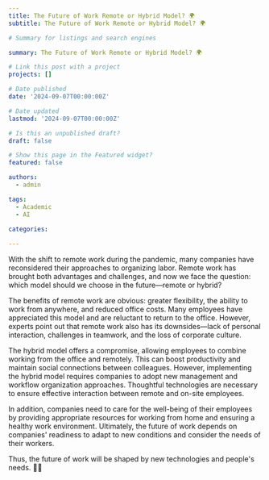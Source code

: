 ```yaml
---
title: The Future of Work Remote or Hybrid Model? 🌍
subtitle: The Future of Work Remote or Hybrid Model? 🌍

# Summary for listings and search engines

summary: The Future of Work Remote or Hybrid Model? 🌍

# Link this post with a project
projects: []

# Date published
date: '2024-09-07T00:00:00Z'

# Date updated
lastmod: '2024-09-07T00:00:00Z'

# Is this an unpublished draft?
draft: false

# Show this page in the Featured widget?
featured: false

authors:
  - admin

tags:
  - Academic
  - AI

categories:
  
---
```


With the shift to remote work during the pandemic, many companies have reconsidered their approaches to organizing labor. Remote work has brought both advantages and challenges, and now we face the question: which model should we choose in the future—remote or hybrid?

The benefits of remote work are obvious: greater flexibility, the ability to work from anywhere, and reduced office costs. Many employees have appreciated this model and are reluctant to return to the office. However, experts point out that remote work also has its downsides—lack of personal interaction, challenges in teamwork, and the loss of corporate culture.

The hybrid model offers a compromise, allowing employees to combine working from the office and remotely. This can boost productivity and maintain social connections between colleagues. However, implementing the hybrid model requires companies to adopt new management and workflow organization approaches. Thoughtful technologies are necessary to ensure effective interaction between remote and on-site employees.

In addition, companies need to care for the well-being of their employees by providing appropriate resources for working from home and ensuring a healthy work environment. Ultimately, the future of work depends on companies' readiness to adapt to new conditions and consider the needs of their workers.

Thus, the future of work will be shaped by new technologies and people's needs. 🏢✨

